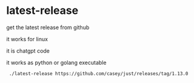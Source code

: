 # latest-release
get the latest release from github

it works for linux

it is chatgpt code

it works as python or golang executable

```
 ./latest-release https://github.com/casey/just/releases/tag/1.13.0
```
